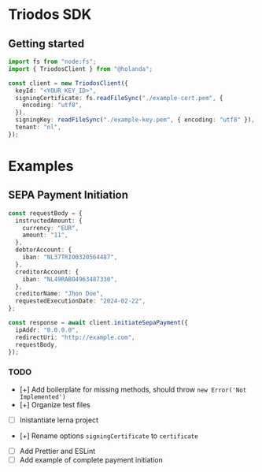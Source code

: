 # **Triodos SDK**

## Getting started

```ts
import fs from "node:fs";
import { TriodosClient } from "@holanda";

const client = new TriodosClient({
  keyId: "<YOUR_KEY_ID>",
  signingCertificate: fs.readFileSync("./example-cert.pem", {
    encoding: "utf8",
  }),
  signingKey: readFileSync("./example-key.pem", { encoding: "utf8" }),
  tenant: "nl",
});
```

# Examples

## **SEPA Payment Initiation**

```ts
const requestBody = {
  instructedAmount: {
    currency: "EUR",
    amount: "11",
  },
  debtorAccount: {
    iban: "NL37TRIO0320564487",
  },
  creditorAccount: {
    iban: "NL49RABO4963487330",
  },
  creditorName: "Jhon Doe",
  requestedExecutionDate: "2024-02-22",
};

const response = await client.initiateSepaPayment({
  ipAddr: "0.0.0.0",
  redirectUri: "http://example.com",
  requestBody,
});
```

### **TODO**

- [+] Add boilerplate for missing methods, should throw
  `new Error('Not Implemented')`
- [+] Organize test files
- [ ] Inistantiate lerna project
- [+] Rename options `signingCertificate` to `certificate`
- [ ] Add Prettier and ESLint
- [ ] Add example of complete payment initiation
